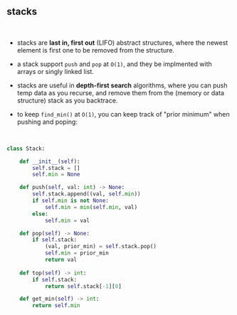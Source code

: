 ## stacks 


<br>

* stacks are **last in, first out** (LIFO) abstract structures, where the newest element is first one to be removed from the structure.

* a stack support `push` and `pop` at `O(1)`, and they be implmented with arrays or singly linked list.
  
* stacks are useful in **depth-first search** algorithms, where you can push temp data as you recurse, and remove them from the (memory or data structure) stack as you backtrace.

* to keep `find_min()` at `O(1)`, you can keep track of "prior minimum" when pushing and poping:

<br>

```python
class Stack:

    def __init__(self):
        self.stack = []
        self.min = None

    def push(self, val: int) -> None:
        self.stack.append((val, self.min))
        if self.min is not None:
            self.min = min(self.min, val)
        else:
            self.min = val

    def pop(self) -> None:
        if self.stack:
            (val, prior_min) = self.stack.pop()
            self.min = prior_min
            return val
        
    def top(self) -> int:
        if self.stack:
            return self.stack[-1][0]

    def get_min(self) -> int:
        return self.min
  ```
